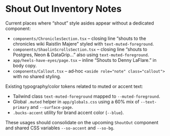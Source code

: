 # Shout Out Inventory Notes

Current places where “shout” style asides appear without a dedicated component:

- `components/ChroniclesSection.tsx` – closing line “shouts to the chronicles wiki Raistlin Majere” styled with `text-muted-foreground`.
- `components/ShaolinScrollsSection.tsx` – closing line “shouts to Postgres, Neon & DataGrip…” also using `text-muted-foreground`.
- `app/heels-have-eyes/page.tsx` – inline “Shouts to Denny LaFlare.” in body copy.
- `components/Callout.tsx` – ad‑hoc `<aside role="note" class="callout">` with no shared styling.

Existing typography/color tokens related to muted or accent text:

- Tailwind class `text-muted-foreground` mapped to `--muted-foreground`.
- Global `.muted` helper in `app/globals.css` using a 60% mix of `--text-primary` and `--surface-page`.
- `.bucks-accent` utility for brand accent color (`--blue`).

These usages should consolidate on the upcoming `ShoutOut` component and shared CSS variables `--so-accent` and `--so-bg`.
